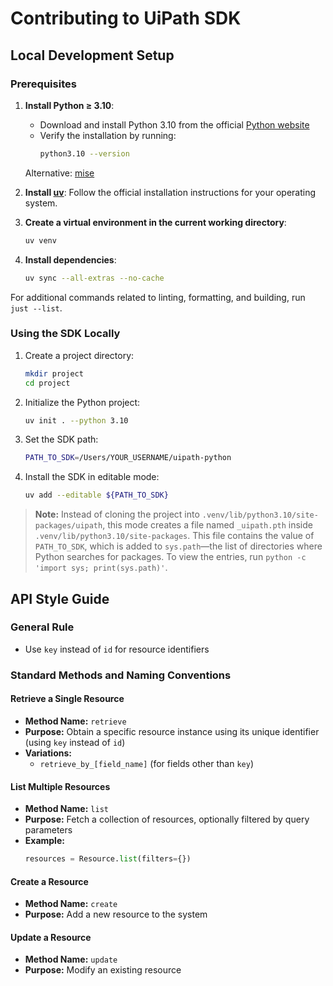# Contributing to UiPath SDK

## Local Development Setup

### Prerequisites

1. **Install Python ≥ 3.10**:
    - Download and install Python 3.10 from the official [Python website](https://www.python.org/downloads/)
    - Verify the installation by running:
        ```sh
        python3.10 --version
        ```

    Alternative: [mise](https://mise.jdx.dev/lang/python.html)

2. **Install [uv](https://docs.astral.sh/uv/)**:
    Follow the official installation instructions for your operating system.

3. **Create a virtual environment in the current working directory**:
    ```sh
    uv venv
    ```

4. **Install dependencies**:
    ```sh
    uv sync --all-extras --no-cache
    ```

For additional commands related to linting, formatting, and building, run `just --list`.

### Using the SDK Locally

1. Create a project directory:
    ```sh
    mkdir project
    cd project
    ```

2. Initialize the Python project:
    ```sh
    uv init . --python 3.10
    ```

3. Set the SDK path:
    ```sh
    PATH_TO_SDK=/Users/YOUR_USERNAME/uipath-python
    ```

4. Install the SDK in editable mode:
    ```sh
    uv add --editable ${PATH_TO_SDK}
    ```

> **Note:** Instead of cloning the project into `.venv/lib/python3.10/site-packages/uipath`, this mode creates a file named `_uipath.pth` inside `.venv/lib/python3.10/site-packages`. This file contains the value of `PATH_TO_SDK`, which is added to `sys.path`—the list of directories where Python searches for packages. To view the entries, run `python -c 'import sys; print(sys.path)'`.

## API Style Guide

### General Rule
- Use `key` instead of `id` for resource identifiers

### Standard Methods and Naming Conventions

#### Retrieve a Single Resource
- **Method Name:** `retrieve`
- **Purpose:** Obtain a specific resource instance using its unique identifier (using `key` instead of `id`)
- **Variations:**
  - `retrieve_by_[field_name]` (for fields other than `key`)

#### List Multiple Resources
- **Method Name:** `list`
- **Purpose:** Fetch a collection of resources, optionally filtered by query parameters
- **Example:**
    ```python
    resources = Resource.list(filters={})
    ```

#### Create a Resource
- **Method Name:** `create`
- **Purpose:** Add a new resource to the system

#### Update a Resource
- **Method Name:** `update`
- **Purpose:** Modify an existing resource
